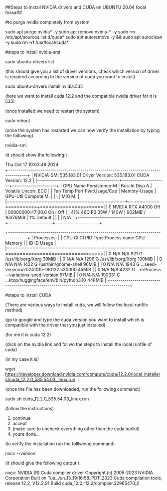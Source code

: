 ##Steps to install NVIDIA drivers and CUDA on UBUNTU 20.04 focal fossa##

#to purge nvidia completely from system

sudo apt purge nvidia* -y
sudo apt remove nvidia-* -y
sudo rm /etc/apt/sources.list.d/cuda*
sudo apt autoremove -y && sudo apt autoclean -y
sudo rm -rf /usr/local/cuda*

#steps to install nvidia-smi

sudo ubuntu-drivers list

(this should give you a list of driver versions, check which version of driver is required according to the version of cuda you want to install)

sudo ubuntu-drivers install nvidia:535

(here we want to install cuda 12.2 and the compatible nvidia driver for it is 535)

(once installed we need to restart the system)

sudo reboot

(once the system has restarted we can now verify the installation by typing the following)

nvidia-smi

(it should show the following:)

Thu Oct 17 10:03:48 2024       
+---------------------------------------------------------------------------------------+
| NVIDIA-SMI 535.183.01             Driver Version: 535.183.01   CUDA Version: 12.2     |
|-----------------------------------------+----------------------+----------------------+
| GPU  Name                 Persistence-M | Bus-Id        Disp.A | Volatile Uncorr. ECC |
| Fan  Temp   Perf          Pwr:Usage/Cap |         Memory-Usage | GPU-Util  Compute M. |
|                                         |                      |               MIG M. |
|=========================================+======================+======================|
|   0  NVIDIA RTX A4000               Off | 00000000:47:00.0  On |                  Off |
| 41%   46C    P2              35W / 140W |    902MiB / 16376MiB |      1%      Default |
|                                         |                      |                  N/A |
+-----------------------------------------+----------------------+----------------------+
                                                                                         
+---------------------------------------------------------------------------------------+
| Processes:                                                                            |
|  GPU   GI   CI        PID   Type   Process name                            GPU Memory |
|        ID   ID                                                             Usage      |
|=======================================================================================|
|    0   N/A  N/A       921      G   /usr/lib/xorg/Xorg                           39MiB |
|    0   N/A  N/A      1296      G   /usr/lib/xorg/Xorg                          190MiB |
|    0   N/A  N/A      1422      G   /usr/bin/gnome-shell                         96MiB |
|    0   N/A  N/A      1943      G   ...seed-version=20241015-180122.530000       45MiB |
|    0   N/A  N/A      4232      G   ...erProcess --variations-seed-version       57MiB |
|    0   N/A  N/A    190331      C   ...ktop/huggingface/env/bin/python3.10      448MiB |
+---------------------------------------------------------------------------------------+

#steps to install CUDA

(There are various ways to install cuda, we will follow the local runfile method)

(go to google and type the cuda version you want to install which is compatible with the driver that you just installed)

(for me it is cuda 12.2)

(click on the nvidia link and follwo the steps to install the local runfile of cuda)

(in my case it is)

wget https://developer.download.nvidia.com/compute/cuda/12.2.0/local_installers/cuda_12.2.0_535.54.03_linux.run

(once the file has been downloaded, run the following command:)

sudo sh cuda_12.2.0_535.54.03_linux.run

(follow the instructions)

1. continue
2. accept
3. (make sure to uncheck everything other than the cuda toolkit)
4. youre done...

(to verify the installation run the folllwoing command)

nvcc --version

(it should give the following output:)

nvcc: NVIDIA (R) Cuda compiler driver
Copyright (c) 2005-2023 NVIDIA Corporation
Built on Tue_Jun_13_19:16:58_PDT_2023
Cuda compilation tools, release 12.2, V12.2.91
Build cuda_12.2.r12.2/compiler.32965470_0






